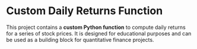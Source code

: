 # Custom Daily Returns Function

This project contains a **custom Python function** to compute daily returns for a series of stock prices. It is designed for educational purposes and can be used as a building block for quantitative finance projects.



